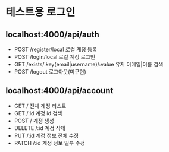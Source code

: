 테스트용 로그인
============

localhost:4000/api/auth
-----------------------
  * POST    /register/local                         로컬 계정 등록
  * POST    /login/local                            로컬 계정 로그인
  * GET     /exists/:key(email|username)/:value     유저 이메일|이름 검색
  * POST    /logout                                 로그아웃(미구현)

localhost:4000/api/account          
--------------------------
  * GET     /                                       전체 계정 리스트
  * GET     /:id                                    계정 id 검색
  * POST    /                                       계정 생성
  * DELETE  /:id                                    계정 삭제
  * PUT     /:id                                    계정 정보 전체 수정
  * PATCH   /:id                                    계정 정보 일부 수정
